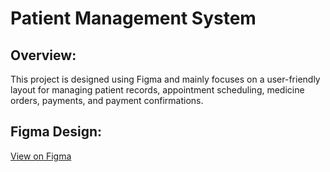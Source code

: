#  Patient Management System 

## Overview:
This project is designed using Figma and mainly focuses on a user-friendly layout for managing patient records, appointment scheduling, medicine orders, payments, and payment confirmations.

## Figma Design:
[View on Figma](https://www.figma.com/design/oc52DFfRc2Bw07GGFD8S9E/DB-Project?node-id=0-1&t=WjUegQLFFRibTjPg-1)
